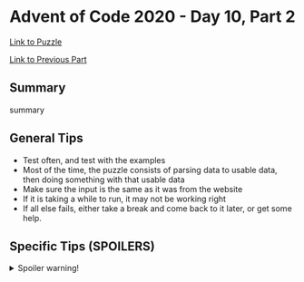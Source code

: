 # Advent of Code 2020 - Day 10, Part 2

[Link to Puzzle](https://adventofcode.com/2020/day/10#part2)

[Link to Previous Part](https://github.com/CodingAP/unofficial-aoc-syllabus/blob/main/years/2020/day10/part1.md)

## Summary
summary

## General Tips
- Test often, and test with the examples
- Most of the time, the puzzle consists of parsing data to usable data, then doing something with that usable data
- Make sure the input is the same as it was from the website
- If it is taking a while to run, it may not be working right
- If all else fails, either take a break and come back to it later, or get some help.

## Specific Tips (SPOILERS)
<details> <summary>Spoiler warning!</summary>

specific tips

</details>